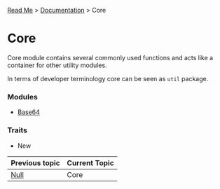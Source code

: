 [Read Me](https://github.com/bohdaq/rust-web-server/blob/main/README.md) > [Documentation](https://github.com/bohdaq/rust-web-server/tree/main/src/README.md)  > Core 

# Core 

Core module contains several commonly used functions and acts like a container for other utility modules.

In terms of developer terminology core can be seen as `util` package.

### Modules
  - [Base64](https://github.com/bohdaq/rust-web-server/tree/main/src/core/base64)

### Traits 
  - New


Previous topic | Current Topic
--- |---------------
[Null](https://github.com/bohdaq/rust-web-server/tree/main/src/null) | Core          
